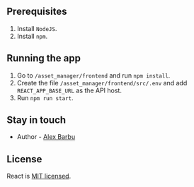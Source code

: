 ## Prerequisites

1. Install ```NodeJS```.
2. Install  ```npm```.

## Running the app

1. Go to ```/asset_manager/frontend``` and run ```npm install```.
2. Create the file ```/asset_manager/frontend/src/.env``` and add ```REACT_APP_BASE_URL``` as the API host.
3. Run ```npm run start```.

## Stay in touch

- Author - [Alex Barbu](https://www.linkedin.com/in/alexbarbu/)

## License

React is [MIT licensed](LICENSE).
